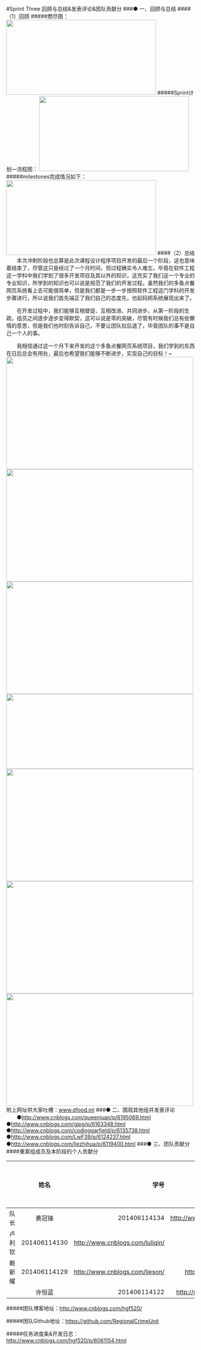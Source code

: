 #Sprint Three 回顾与总结&发表评论&团队贡献分
###● 一、回顾与总结
####（1）回顾
#####燃尽图：
<img src="http://images2015.cnblogs.com/blog/808610/201612/808610-20161218171418214-1220862034.png" width = "400" height = "200" />
#####Sprint计划—流程图：
<img src="http://images2015.cnblogs.com/blog/808610/201612/808610-20161218171434011-1128425284.png" width = "400" height = "200" />
#####milestones完成情况如下：
<img src="http://images2015.cnblogs.com/blog/808610/201612/808610-20161218172044136-1016604346.png" width = "400" height = "200" />
####（2）总结
 　　本次冲刺阶段也总算是此次课程设计程序项目开发的最后一个阶段，这也意味着结束了，尽管这只是经过了一个月时间，但过程确实令人难忘，毕竟在软件工程这一学科中我们学到了很多开发项目及其以外的知识，这充实了我们这一个专业的专业知识，所学到的知识也可以说是规范了我们的开发过程。虽然我们的多鱼点餐网页系统看上去可能很简单，但是我们都是一步一步按照软件工程这门学科的开发步骤进行，所以说我们首先端正了我们自己的态度先，也起码把系统展现出来了。

　　在开发过程中，我们能够互相督促、互相改进、共同进步。从第一阶段的生疏，组员之间逐步逐步变得默契，这可以说是零的突破，尽管有时候我们总有些懒惰的意思，但是我们也时刻告诉自己，不要让团队拉后退了，毕竟团队的事不是自己一个人的事。

　　我相信通过这一个月下来开发的这个多鱼点餐网页系统项目，我们学到的东西在日后总会有用处，最后也希望我们能够不断进步，实现自己的目标！~
<br />
<img src="http://images2015.cnblogs.com/blog/808610/201612/808610-20161206110910476-550363652.png" width = "500" height = "300" />
<img src="http://images2015.cnblogs.com/blog/808610/201612/808610-20161206110929335-488792098.png" width = "500" height = "300" />
<img src="http://images2015.cnblogs.com/blog/808610/201612/808610-20161206110943116-1764767454.png" width = "500" height = "300" />
<img src="http://images2015.cnblogs.com/blog/808610/201612/808610-20161206110957288-1425193666.png" width = "500" height = "200" />
<img src="http://images2015.cnblogs.com/blog/808610/201612/808610-20161206111007757-149705805.png" width = "500" height = "300" />
<img src="http://images2015.cnblogs.com/blog/808610/201612/808610-20161218181812854-1258698980.png" width = "500" height = "300" />
<img src="http://images2015.cnblogs.com/blog/808610/201612/808610-20161218181823948-1625779402.png" width = "500" height = "300" />
附上网址供大家吐槽：www.dfood.ml
###● 二、围观其他组并发表评论
　　●http://www.cnblogs.com/queenjuan/p/6195069.html
●http://www.cnblogs.com/gjpg/p/6163348.html
●http://www.cnblogs.com/codinggarfield/p/6135738.html
●http://www.cnblogs.com/LwF39/p/6124237.html
●http://www.cnblogs.com/liezhihua/p/6119400.html
###● 三、团队贡献分
####重案组成员及本阶段的个人贡献分

||姓名|学号	|博客链接|	Github链接	|个人贡献分（20*N*比例）80	|
| ------------- |:-------------:| -----:|-----:| -----:| -----:| 
队长|黄冠锋|201406114134|	http://www.cnblogs.com/hgf520/	 |https://github.com/crown999 |26
 |卢利钦|201406114130|	http://www.cnblogs.com/luliqin/	|https://github.com/luliqin |24
 |赖新耀	|201406114129	|http://www.cnblogs.com/lieson/	|https://github.com/Laixinyao |19
	|许恒蓝		|201406114122	|	http://www.cnblogs.com/xhlbk/		|https://github.com/xuhenglan |11

#####团队博客地址：http://www.cnblogs.com/hgf520/ 

#####团队Github地址：https://github.com/RegionalCrimeUnit

#####任务进度条&开发日志：http://www.cnblogs.com/hgf520/p/6061154.html
